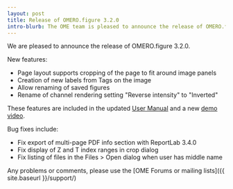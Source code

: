 ```yaml
---
layout: post
title: Release of OMERO.figure 3.2.0
intro-blurb: The OME team is pleased to announce the release of OMERO.figure 3.2.0
---
```

We are pleased to announce the release of OMERO.figure 3.2.0.

New features:

 - Page layout supports cropping of the page to fit around image panels
 - Creation of new labels from Tags on the image
 - Allow renaming of saved figures
 - Rename of channel rendering setting "Reverse intensity" to "Inverted"

These features are included in the updated <a target="_blank" href="https://help.openmicroscopy.org/figure.html">User Manual</a>
and a new <a target="_blank" href="https://www.youtube.com/watch?v=mjlNBUoGKRc">demo video</a>.

Bug fixes include:

 - Fix export of multi-page PDF info section with ReportLab 3.4.0 
 - Fix display of Z and T index ranges in crop dialog
 - Fix listing of files in the Files > Open dialog when user has middle name

Any problems or comments, please use the [OME Forums or mailing lists]({{ site.baseurl }}/support/)
